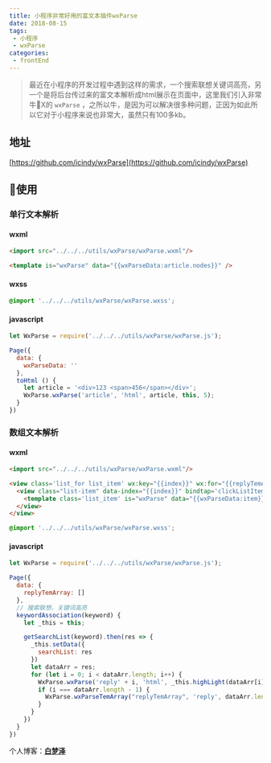 ```yaml
---
title: 小程序非常好用的富文本插件wxParse
date: 2018-08-15
tags:
 - 小程序
 - wxParse 
categories: 
 - frontEnd
---
```


> 最近在小程序的开发过程中遇到这样的需求，一个搜索联想关键词高亮，另一个是将后台传过来的富文本解析成html展示在页面中，这里我们引入非常牛X的 `wxParse` ，之所以牛，是因为可以解决很多种问题，正因为如此所以它对于小程序来说也非常大，虽然只有100多kb。

<!-- more -->

## 地址
[https://github.com/icindy/wxParse](https://github.com/icindy/wxParse)

## 使用
### 单行文本解析
#### wxml
```html
<import src="../../../utils/wxParse/wxParse.wxml"/>

<template is="wxParse" data="{{wxParseData:article.nodes}}" />
```

#### wxss
```css
@import '../../../utils/wxParse/wxParse.wxss';
```

#### javascript
```javascript
let WxParse = require('../../../utils/wxParse/wxParse.js');

Page({
  data: {
    wxParseData: ''
  },
  toHtml () {
    let article = '<div>123 <span>456</span></div>';
    WxParse.wxParse('article', 'html', article, this, 5);
  }
})
```

### 数组文本解析
#### wxml
```html
<import src="../../../utils/wxParse/wxParse.wxml"/>

<view class='list_for list_item' wx:key="{{index}}" wx:for="{{replyTemArray}}">
  <view class="list-item" data-index="{{index}}" bindtap='clickListItem'>
    <template class='list_item' is="wxParse" data="{{wxParseData:item}}" />
  </view>
</view>
```

```css
@import '../../../utils/wxParse/wxParse.wxss';
```

#### javascript
```javascript
let WxParse = require('../../../utils/wxParse/wxParse.js');

Page({
  data: {
    replyTemArray: []
  },
  // 搜索联想，关键词高亮
  keywordAssociation(keyword) {
    let _this = this;

    getSearchList(keyword).then(res => {
      _this.setData({
        searchList: res
      })
      let dataArr = res;
      for (let i = 0; i < dataArr.length; i++) {
        WxParse.wxParse('reply' + i, 'html', _this.highLight(dataArr[i].name, keyword), _this);
        if (i === dataArr.length - 1) {
          WxParse.wxParseTemArray("replyTemArray", 'reply', dataArr.length, _this)
        }
      }
    })
  }
})
```

个人博客：[**白梦泽**](http://recoluan.gitlab.io) 